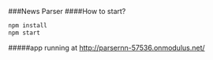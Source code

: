 ###News Parser
####How to start? 
```sh
npm install
npm start
```
#####app running at 
http://parsernn-57536.onmodulus.net/